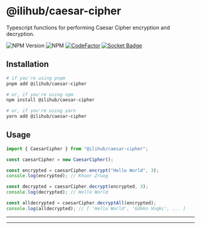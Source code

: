 # @ilihub/caesar-cipher

Typescript functions for performing Caesar Cipher encryption and decryption.

![NPM Version](https://img.shields.io/npm/v/%40ilihub%2Fcaesar-cipher?color=33cd56&logo=npm)
![NPM](https://img.shields.io/npm/l/%40ilihub%2Fcaesar-cipher)
[![CodeFactor](https://www.codefactor.io/repository/github/ilihub/npm/badge)](https://www.codefactor.io/repository/github/ilihub/npm)
[![Socket Badge](https://socket.dev/api/badge/npm/package/@ilihub/caesar-cipher)](https://socket.dev/npm/package/@ilihub/caesar-cipher)

## Installation

```bash
# if you're using pnpm
pnpm add @ilihub/caesar-cipher

# or, if you're using npm
npm install @ilihub/caesar-cipher

# or, if you're using yarn
yarn add @ilihub/caesar-cipher
```

## Usage

```javascript
import { CaesarCipher } from "@ilihub/caesar-cipher";

const caesarCipher = new CaesarCipher();

const encrypted = caesarCipher.encrypt("Hello World", 3);
console.log(encrypted); // Khoor Zruog

const decrypted = caesarCipher.decrypt(encrypted, 3);
console.log(decrypted); // Hello World

const alldecrypted = caesarCipher.decryptAll(encrypted);
console.log(alldecrypted); // [ 'Hello World', 'Gdkkn Vnqkc', ... ]
```

---

<!-- sponsors_and_backers_section_start -->

<!-- sponsors_and_backers_section_end -->

---
